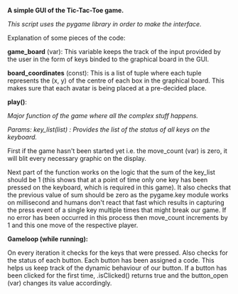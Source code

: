 **A simple GUI of the Tic-Tac-Toe game.**

_This script uses the pygame library in order to make the interface._

Explanation of some pieces of the code:

**game_board** (var):
This variable keeps the track of the input provided by the user in the form of keys binded to the graphical board in the GUI.

**board_coordinates** (const):
This is a list of tuple where each tuple represents the (x, y) of the centre of each box in the graphical board. This makes sure that each avatar is being placed at a pre-decided place.

**play()**:

_Major function of the game where all the complex stuff happens._

_Params: key_list(list) : Provides the list of the status of all keys on the keyboard._

First if the game hasn't been started yet i.e. the move_count (var) is zero, it will blit every necessary graphic on the display.

Next part of the function works on the logic that the sum of the key_list should be 1 (this shows that at a point of time only one key has been pressed on the keyboard, which is required in this game). It also checks that the previous value of sum should be zero as the pygame.key module works on millisecond and humans don't react that fast which results in capturing the press event of a single key multiple times that might break our game.
If no error has been occurred in this process then move_count increments by 1 and this one move of the respective player.

**Gameloop (while running):**

On every iteration it checks for the keys that were pressed.
Also checks for the status of each button. Each button has been assigned a code. This helps us keep track of the dynamic behaviour of our button. If a button has been clicked for the first time, .isClicked() returns true and the button_open (var) changes its value accordingly. 